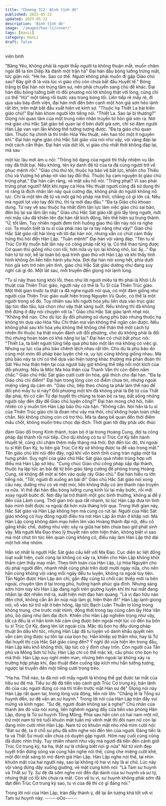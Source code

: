```yaml
---
title: "Chương 312: Bình tĩnh dữ"
published: 2025-05-22
updated: 2025-05-22
description: 'Bình tĩnh dữ'
image: '/images/han-li/cover/'
tags: [HanLi]
category: HanLi
draft: false
---
```


viện binh

"Băng Yêu, không phải là ngươi thấy người ta không thuận mắt,
muốn châm ngòi để ta tìm Diệp Xà đánh một trận hả" Đại hán đầu
bóng lưỡng trừng mắt, tức giận nói.
"He he. Sao có thể. Ngươi không phải muốn đi gặp Giáo chủ sao?
Bây giờ đi là vừa lúc vì giáo chủ còn chưa bắt đầu Huyết tế."
Bóng trắng bị Đại hán nói trúng tâm sự, nên phải chuyển sang
chủ đề khác.
Đại hán đầu bóng lưỡng biết rõ đối phương nói lời không thật với
lòng, cũng chỉ có thể "Hừ" một tiếng rồi bước vào trong bóng tối.
Liên tiếp rẽ mấy rẽ, đi qua sáu bảy đình viện, đại hán mới đến
bên cạnh một hòn giả sơn hẻo lánh rất lớn, trên mặt bắt đầu xuất
hiện vẻ kính sợ.
"Thuộc hạ Thiết La bái kiến giáo chủ!" Đại hán khom người lớn
tiếng nói.
"Thiết La. Sao lại bị thương?"
Giọng nói quan tâm của một trung niên nhân truyền từ hòn giả
sơn ra. Nơi mà giáo chủ Hắc Sát giáo bế quan lại ở bên dưới giả
sơn, chỉ sợ đám người Hàn Lập vạn vạn lần không thể tưởng
tượng được.
"Đa tạ giáo chủ quan tâm. Thuộc hạ chính là thi triển Hóa Yêu
thuật, nên hao tổn một ít nguyên khí." Đại hán nghe giáo chủ Hắc
Sát giáo vừa nói như vậy, vội vàng đáp lại một cách cẩn thận.
Đại hán vừa dứt lời, vị giáo chủ nhất thời không đáp lại, mà sau

một lúc lâu mới âm u nói:
"Trông bộ dạng của ngươi thì thấy nhiệm vụ lần này đã thất bại.
Nếu không, tên ký danh đệ tử của ta đã cùng ngươi trở về phục
mệnh rồi."
"Giáo chủ thứ tội, thuộc hạ bảo vệ bất lực, khiến cho Thiếu chủ và
Vương hộ pháp rơi vào tay đối thủ. Thuộc hạ cam nguyện bị giáo
chủ trừng phạt." Đại hán cắn răng, vẻ mặt xấu hổ nói.
"Trừng phạt? Vì sao phải trừng phạt ngươi? Một khi ngay cả Hóa
Yêu thuật ngươi cũng đã sử dụng thì rõ ràng là địch nhân lần này
quá cường đại, không phải do ngươi không nỗ lực. Chỉ là một tên
đệ tử và một gã hộ pháp mà thôi, chẳng có gì lớn cả. Nếu mà
ngươi lọt vào tay đối thủ, thì ta mới đau đầu."
"Đa tạ Giáo chủ khoan dung. Từ nay về sau thuộc hạ nhất định
tận lực làm việc giáo chủ sai bảo, đền bù lại sai lầm lần này."
Giáo chủ Hắc Sát giáo rất giỏi lấy lòng người, mới nói mấy câu đã
khiến tên đại hán rất kích động, liền thể hiện sự trung thành.
"Ừ, tốt lắm. Tuy nhiên người đem tình huống giao thủ lần này nói
ra nghe coi. Ta muốn biết là tu sĩ của phái nào lại ra tay nặng như
vậy!" Giáo chủ Hắc Sát giáo rất hài lòng với lời đại hán nói, nhưng
vẫn có chút cảm thấy hứng thú hỏi đến Hàn Lập.
"Tuân mệnh!" Đại hán vội vàng đáp.
"Tên tu sĩ Trúc Cơ Kỳ muốn bắt lần này có công pháp rất kỳ lạ. Có
thể thao túng được Cơ quan thú giống như con rối, hơn nữa uy
lực lại không nhỏ, lúc ấy…" Đại hán từ từ nói, kể lại toàn bộ quá
trình giao thủ với Hàn Lập và khi thấy tình hình không ổn liền tiến
hành yêu hóa.
Đợi đại hán nói xong hết, phía dưới hòn giả sơn trở nên yên tĩnh,
giáo chủ Hắc Sát giáo dường như đang suy nghĩ cái gì đó.
Một lát sau, mới truyền đến giọng nói lạnh lùng.

"Tu sĩ này thao túng khôi lỗi, theo như lời ngươi miêu tả thì phải là
Khôi Lỗi thuật của Thiên Trúc giáo, người này có thể là Tu Sĩ của
Thiên Trúc giáo. Một thời gian trước ta thật ra đã nghe người nói
qua, có một đám giống như người của Thiên Trúc giáo xuất hiện
trong Nguyên Vũ Quốc, có thể là một người trong số đó. Tuy
nhiên sau khi người hóa yêu liền dựa vào trực giác lập tức đào
tẩu, lựa chọn như vậy thật sáng suốt. Nếu không thì đã không thể
đứng ở đây nói chuyện với ta." Giáo chủ Hắc Sát giáo lạnh nhạt
nói.
"Không thể nào. Cho dù lúc ấy đối phương sử dụng phù bảo
nhưng thuộc hạ không tin dựa vào Hóa Yêu Chi thân mà vẫn
không thể ngăn cản được. Nếu không phải sau khi hóa yêu không
thể khống chế thân thể một cách tự nhiên thì thuộc hạ thật muốn
đánh với đối phương, cho dù không phải là đối thủ nhưng hoàn
toàn có khả năng lui lại." Đại hán có chút bất phục nói.
"Thiết La, ta biết ngươi từng tiếp qua phù bảo một lần mà không
có việc gì. Nhưng uy lực của phù bảo chênh lệch nhau rất lớn.
Cho dù là phù bảo do cùng một món đồ pháp bảo luyện chế ra, uy
lực cũng không giống nhau. Mà phù bảo này ta chỉ có thể dựa vào
hiện tượng khác thường mà phán đoán thì Sát Yêu hóa thân hiện
tại của ngươi bây giờ không thể tiếp nổi một kích của đối phương.
Nếu là Mộc Ma hóa thân của Thanh Văn thì còn điểm nắm chắc."
Giáo chủ Hắc Sát giáo cười cười ôn hòa, giải thích cho đại hán.
"Đa tạ Giáo chủ chỉ điểm!" Đại hán trong lòng còn có điểm chưa
tin, nhưng ngoài miệng vâng dạ cảm ơn.
"Giáo chủ, tiếp theo chúng ta phải làm thế nào để đối phó mấy tu
sĩ này? Đối phương một khi đã không phải là Đệ tử của Thất đại
phái, thì có cần Tứ đại huyết thị chúng ta toàn bộ ra tay, bắt sống
những người này đến đây để Giáo chủ luyện công?" Đại hán
mong chờ hỏi, hiển nhiên có ý muốn tìm Hàn Lập báo thù rửa
hận.
"Không cần. Nói hắn là tu sĩ của Thiên Trúc giáo chỉ là đoán như
vậy mà thôi, chứ không hoàn toàn chắc chắn. Nói không chừng
còn có trợ thủ. Mà ta đang bế quan đến thời điểm mấu chốt,
không muốn trêu chọc đại địch. Thời gian tới đây phải ước thúc

đám Giáo đồ trong Kinh thành, toàn bộ ở lại trong Hoàng Cung,
đợi ta công pháp đại thành rồi nói tiếp. Cho dù không có tu sĩ Trúc
Cơ Kỳ tiến hành Huyết tế, cũng chỉ chậm thêm mấy tháng mà
thôi. Đợi đến lúc đó, thì ngoài tu sĩ Kết Đan Kỳ, tu tiên giả Trúc Cơ
Kỳ sẽ không được ta để vào trong mắt." Tên giáo chủ khi nói đến
đây, ngữ khí vốn bình tĩnh cũng tràn ngập một tia hưng phấn.
Suy nghĩ của giáo chủ Hắc Sát giáo quả nhiên trùng hợp với điều
mà Hàn Lập sở liệu.
"Cung chúc Giáo chủ công pháp sắp đại thành, thuộc hạ lập tức
an bài đệ tử bổn giáo tăng cường đề phòng trong Hoàng Cung, sẽ
không để một ai tiến vào quấy rầy Giáo chủ." Đại hán hiểu ra lớn
tiếng nói.
"Tốt, ngươi đi xuống an bài đi"
Giáo chủ Hắc Sát giáo nói xong câu này, dường như có vẻ mệt
mỏi, liền không thấy có âm thanh nào truyền ra nữa. Vì thế đại
hán đầu bóng lưỡng cung kính lùi lại mấy bước, rồi mới xoay
người bước đi.
Nơi đây lại trở thành một góc bình thường, không ai để ý đến của
Lãnh cung.
Thời gian trôi qua rất nhanh, từ lúc Hàn Lập đưa tin tình báo mình
biết được ra ngoài đã hơn nửa tháng trôi qua.
Trong thời gian này, Hắc Sát giáo và Hàn Lập không hẹn mà cùng
co rút lại.
Người của Hắc Sát giáo không có huy động người điều tra nơi
Hàn Lập ẩn thân ở khắp nơi. Mà Hàn Lập cũng không dám mạo
hiểm lẻn vào Hoàng thành đại nội, đều cố gắng khắc chế, dường
như việc xảy ra giữa hai bên chưa bao giờ phát sinh vậy.
Mà người Ma Đạo theo lý thuyết nên sớm hiện thân, không biết vì
sao mà một chút tin tức liên quan cũng không có, điều này làm
Hàn Lập thở dài một hơi nhẹ nhõm.

Hắn sợ nhất là người Hắc Sát giáo cấu kết với Ma Đạo. Cục diện
ác liệt đồng loạt xuất hiện, cuối cùng lại không có xảy ra, khiến
cho Hàn Lập không khỏi thầm cảm thấy may mắn.
Theo tính toán của Hàn Lập, Lý Hóa Nguyên cho dù phái người
đến, nhanh nhất cũng phải trên dưới mười ngày nữa, cho nên
hắn cũng không vội vàng mỗi ngày đều tu luyện, không ra ngoài
tùy tiện. Tần Ngôn được Hàn Lập ám chỉ, gần đây cũng từ chối
các thiếp mời ra bên ngoài, chuyên tâm ở tại trong phủ, hưởng
hạnh phúc gia đình.
Nhưng sáng sớm hôm nay khi Hàn Lập đang ngồi trên giường
luyện khí thì hai mắt đang nhắm lại đột nhiên mở ra, xuất hiện
một đạo hàn quang.
"Là vị đạo hữu nào đến chơi, không cần ẩn ẩn núp núp làm gì,
hiện thân đi!"
Hàn Lập lạnh giọng nói, vỗ vào túi trữ vật ở bên hông, lập tức
Bạch Luân Thuẫn lơ lửng trong không trung, che trước mặt mình,
đồng thời trong tay cũng cầm lấy Hỏa Vân phù, bộ dáng như lâm
đại địch.
Khiến cho Hàn Lập nghiêm trọng như vậy, tất cả đều là vì hắn
kinh hãi cảm ứng được bên ngoài một lúc có đến ba bốn tu sĩ
Trúc Cơ Kỳ, đang lén lút ngoài cửa. Mặc dù bọn họ đều dùng
pháp thuật ẩn dấu khí tức, nhưng Hàn Lập đã tu luyện vô danh
khẩu quyết nên vẫn cảm ứng được sự tồn tại của bọn họ.
Hắn khiếp sợ thầm nhủ, hay là Tứ đại huyết thị của Hắc Sát giáo
cùng đến?
Ý nghĩ đó vừa hiện lên trong đầu, Hàn Lập kêu khổ không thôi,
lập tức có ý định chạy trốn. Còn người của Tần phủ và Mông Sơn
tứ hữu, Hàn Lập chỉ có thể mặc kệ, cầu phúc cho bọn họ mà thôi.
Hàn Lập suy nghĩ miên man, nhưng bên ngoài lại không xảy ra
trường hợp pháp khí, đạo thuật điên cuồng tập kích như hắn
tưởng tượng, ngược lại truyền đến một tiếng cười trong trẻo.

"Ha ha. Thế nào, ta đã nói với mấy người là không thể gạt được
tai mắt của tiểu sư đệ mà. Tiểu sư đệ đã tiến vào cảnh giới Trúc
Cơ trung kỳ, bản lãnh đó của các ngươi đừng có mà thi triển trước
mặt Hàn sư đệ"
GIọng nói này Hàn Lập rất quen tai, trong lòng vừa động, liền nói
lớn:
"Chẳng lẽ là Tống sư huynh đến, sư đệ vấn an sư huynh."
Trong lời nói của Hàn Lập tràn đầy vui mừng và kinh ngạc.
"Sư đệ, ngươi đoán không sai à nghe!" Chủ nhân của thanh âm
đó vừa nói xong, liền nghênh ngang đẩy cửa tiến vào phòng Hàn
Lập, đúng là Tứ sư huynh Tống Mông.
Phía sau hắn còn có hai nam một nữ, trừ một nam tử trẻ tuổi
khuôn mặt tuấn mỹ vênh mặt thì đôi nam nữ còn lại đang mỉm
cười nhìn Hàn Lập.
Nam tử có khuôn mặt nho nhã mỉm cười nói:
"Bát sư đệ, ta ở chỗ sư phụ đã sớm nghe nói đến tên của ngươi.
Đáng tiếc là ta và Thất Sư muội vẫn chưa có duyên gặp ngươi.
Hôm nay cuối cùng cũng đã được nhìn thấy. Tuy nhiên nhanh như
vậy mà ngươi đã tiến đến cảnh giới Trúc Cơ trung kỳ, ha ha, thật
sự là chẳng biết nói gì nữa"
Nữ tử xinh đẹp tuyệt trần đứng sóng vai cùng hắn nghe nói thế,
cũng che miệng cười khẽ, một đôi mắt sáng tò mò đánh giá Hàn
Lập.
Hàn Lập nghe nói thế, lại nhìn khuôn mặt của hai người này, sao
lại không rõ hai vị này là ai chứ. Lúc này vội vàng đứng dậy xuống
giường, vẻ mặt cung kính nói:
"Là Tam sư huynh và Thất sư Tỷ. Sư đệ đã sớm nghe nói đến đại
danh của sư huynh và sư tỷ, nhưng thật có lỗi khi chưa ra mắt.
Còn về tu vi, sư huynh không phải sớm đã đạt đến Trúc Cơ trung
kỳ sao, tu vi của đệ thì có gì đáng nói."

Trong lời nói của Hàn Lập, tràn đầy thành ý, để lại ấn tượng khá
tốt với vị Tam sư huynh này.
------oOo------
